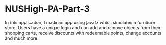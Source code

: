 # NUSHigh-PA-Part-3
In this application, I made an app using javafx which simulates a furniture store. Users have a unique login and can add and remove objects from their shopping carts, receive discounts with redeemable points, change accounts and much more.
